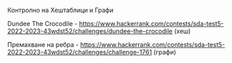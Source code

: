 Контролно на Хештаблици и Графи

Dundee The Crocodile - https://www.hackerrank.com/contests/sda-test5-2022-2023-43wdst52/challenges/dundee-the-crocodile (хеш)

Премахване на ребра - https://www.hackerrank.com/contests/sda-test5-2022-2023-43wdst52/challenges/challenge-1761 (графи)

